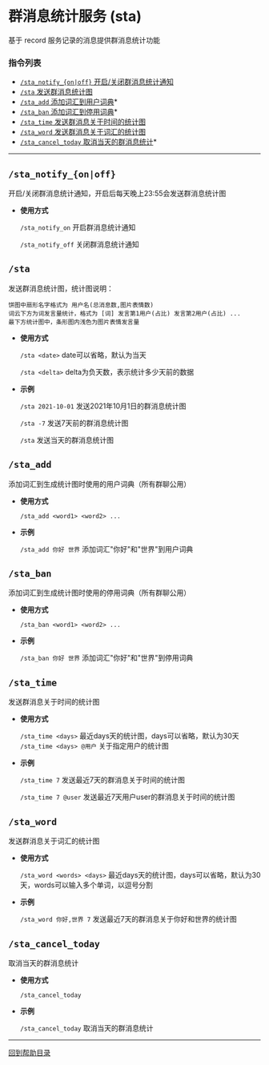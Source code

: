 # 群消息统计服务 (sta)

基于 record 服务记录的消息提供群消息统计功能

###  指令列表

- [`/sta_notify_{on|off}` 开启/关闭群消息统计通知](#stanotifyonoff)
- [`/sta` 发送群消息统计图](#sta)
- [`/sta_add` 添加词汇到用户词典](#staadd)*
- [`/sta_ban` 添加词汇到停用词典](#staban)*
- [`/sta_time` 发送群消息关于时间的统计图](#statime)
- [`/sta_word` 发送群消息关于词汇的统计图](#staword)
- [`/sta_cancel_today` 取消当天的群消息统计](#stacanceltoday)*


---


## `/sta_notify_{on|off}`

开启/关闭群消息统计通知，开启后每天晚上23:55会发送群消息统计图

- **使用方式**

    `/sta_notify_on` 开启群消息统计通知

    `/sta_notify_off` 关闭群消息统计通知


## `/sta`

发送群消息统计图，统计图说明：
```
饼图中扇形名字格式为 用户名(总消息数,图片表情数)
词云下方为词发言量统计，格式为 [词] 发言第1用户(占比) 发言第2用户(占比) ...
最下方统计图中，条形图内浅色为图片表情发言量
```

- **使用方式**

    `/sta <date>` date可以省略，默认为当天

    `/sta <delta>` delta为负天数，表示统计多少天前的数据

- **示例**

    `/sta 2021-10-01` 发送2021年10月1日的群消息统计图

    `/sta -7` 发送7天前的群消息统计图

    `/sta` 发送当天的群消息统计图


## `/sta_add`

添加词汇到生成统计图时使用的用户词典（所有群聊公用）

- **使用方式**

    `/sta_add <word1> <word2> ...`

- **示例**

    `/sta_add 你好 世界` 添加词汇"你好"和"世界"到用户词典


## `/sta_ban`

添加词汇到生成统计图时使用的停用词典（所有群聊公用）

- **使用方式**

    `/sta_ban <word1> <word2> ...`

- **示例**

    `/sta_ban 你好 世界` 添加词汇"你好"和"世界"到停用词典


## `/sta_time`

发送群消息关于时间的统计图

- **使用方式**

    `/sta_time <days>` 最近days天的统计图，days可以省略，默认为30天
    `/sta_time <days> @用户` 关于指定用户的统计图

- **示例**

    `/sta_time 7` 发送最近7天的群消息关于时间的统计图

    `/sta_time 7 @user` 发送最近7天用户user的群消息关于时间的统计图


## `/sta_word`

发送群消息关于词汇的统计图

- **使用方式**

    `/sta_word <words> <days>` 最近days天的统计图，days可以省略，默认为30天，words可以输入多个单词，以逗号分割

- **示例**

    `/sta_word 你好,世界 7` 发送最近7天的群消息关于你好和世界的统计图


## `/sta_cancel_today`

取消当天的群消息统计

- **使用方式**

    `/sta_cancel_today`

- **示例**

    `/sta_cancel_today` 取消当天的群消息统计






--- 

[回到帮助目录](./main.md)